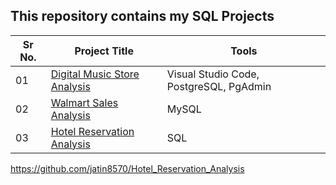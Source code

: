 ## This repository contains my SQL Projects

|Sr No.| Project Title | Tools |
|------|---------------|------------|
|01|[Digital Music Store Analysis](https://github.com/jatin8570/SQL_Projects/tree/main/Digital_Music_Store_Analysis)|Visual Studio Code, PostgreSQL, PgAdmin|
|02|[Walmart Sales Analysis](https://github.com/jatin8570/SQL_Projects/tree/main/Walmart_Sales_Analysis)|MySQL|
|03|[Hotel Reservation Analysis](https://github.com/jatin8570/Hotel_Reservation_Analysis)|SQL|
https://github.com/jatin8570/Hotel_Reservation_Analysis
<!--|01|[Business Insights 360](https://github.com/abhijeetk597/bi-dashboards/tree/main/Business-Insights-360)|Power BI|-->
